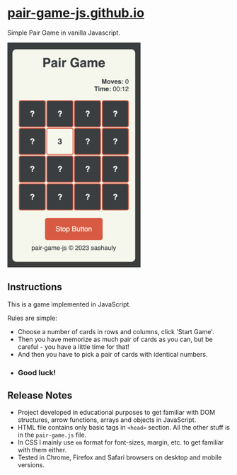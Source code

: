# [pair-game-js.github.io](https://sashauly.github.io/pair-game-js.github.io/)
Simple Pair Game in vanilla Javascript.


![pair-game-js](./misc/screenshot.png)


## Instructions
   This is a game implemented in JavaScript. 
   
   Rules are simple: 
   - Choose a number of cards in rows and columns, click 'Start Game'.
   - Then you have memorize as much pair of cards as you can, but be careful - you have a little time for that! 
   - And then you have to pick a pair of cards with identical numbers. 
   - ### Good luck!

## Release Notes
  - Project developed in educational purposes to get familiar with DOM structures, arrow functions, arrays and objects in JavaScript.
  - HTML file contains only basic tags in `<head>` section. All the other stuff is in the `pair-game.js` file.
  - In CSS I mainly use `em` format for font-sizes, margin, etc. to get familiar with them either.
  - Tested in Chrome, Firefox and Safari browsers on desktop and mobile versions.